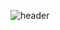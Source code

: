 ![header](https://capsule-render.vercel.app/api?type=waving&color=auto&height=300&section=header&text=xeoxxn_GitHub&fontSize=60&animation=fadeIn&fontAlignY=38&desc=KMU%522%20SW%20%20Profile%20or%20any%20Repo%20like%20me!&descAlignY=51&descAlign=62)
